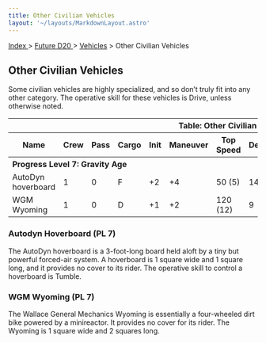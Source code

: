 ```yaml
---
title: Other Civilian Vehicles
layout: '~/layouts/MarkdownLayout.astro'
---
```


[ Index ](/) > [ Future D20 ](/future.d20.srd) > [Vehicles](/future.d20.srd/vehicles) > Other Civilian Vehicles

## Other Civilian Vehicles

Some civilian vehicles are highly specialized, and so don’t truly fit into any
other category. The operative skill for these vehicles is Drive, unless
otherwise noted.


<table> <tr><th colspan="13">Table: Other Civilian Vehicles</th></tr> <tr><th>Name</th><th>Crew</th><th>Pass</th><th>Cargo</th><th>Init</th><th>Maneuver</th><th>Top Speed</th><th>Defense</th><th>Hard</th><th>Hit Points</th><th>Size</th><th>Purchase DC</th><th>Restriction</th></tr> <tr><th colspan="13" style="text-align: left">Progress Level 7: Gravity Age</th></tr> <tr><td>AutoDyn hoverboard</td><td>1</td><td>0</td><td>F</td><td>+2</td><td>+4</td><td>50 (5)</td><td>14</td><td>2</td><td>8</td><td>D</td><td>17</td><td>Lic (+1)</td></tr> <tr class="shaded"><td>WGM Wyoming</td><td>1</td><td>0</td><td>D</td><td>+1</td><td>+2</td><td>120 (12)</td><td>9</td><td>5</td><td>25</td><td>L</td><td>26</td><td>Lic (+1)</td></tr> </table>


### Autodyn Hoverboard (PL 7)

The AutoDyn hoverboard is a 3-foot-long board held aloft by a tiny but
powerful forced-air system. A hoverboard is 1 square wide and 1 square long,
and it provides no cover to its rider. The operative skill to control a
hoverboard is Tumble.

### WGM Wyoming (PL 7)

The Wallace General Mechanics Wyoming is essentially a four-wheeled dirt bike
powered by a minireactor. It provides no cover for its rider. The Wyoming is 1
square wide and 2 squares long.

